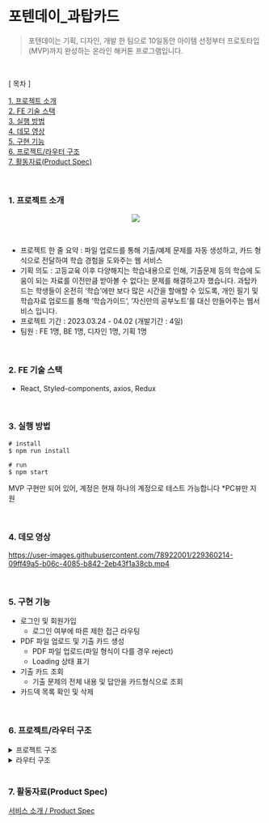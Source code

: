 # 포텐데이_과탑카드

> 포텐데이는 기획, 디자인, 개발 한 팀으로 10일동안 아이템 선정부터 프로토타입(MVP)까지 완성하는 온라인 해커톤 프로그램입니다.

<br />

[ 목차 ]

[1. 프로젝트 소개](#1.-프로젝트-소개) <br />
[2. FE 기술 스택](#2.-FE-기술-스택) <br />
[3. 실행 방법](#3.-실행-방법) <br />
[4. 데모 영상](#4.-데모-영상) <br />
[5. 구현 기능](#5.-구현-기능) <br />
[6. 프로젝트/라우터 구조](#6.-프로젝트/라우터-구조) <br />
[7. 활동자료(Product Spec)](<#7.-활동자료(Product-Spec)>) <br />

<br />

### 1. 프로젝트 소개
<p align="center">
<img src="https://user-images.githubusercontent.com/78922001/229360184-22ab6057-9837-4017-af09-867e2d0f8dac.png">
</p>

<br />

- 프로젝트 한 줄 요약 : 파일 업로드를 통해 기출/예제 문제를 자동 생성하고, 카드 형식으로 전달하여 학습 경험을 도와주는 웹 서비스
- 기획 의도 : 고등교육 이후 다양해지는 학습내용으로 인해, 기출문제 등의 학습에 도움이 되는 자료를 이전만큼 받아볼 수 없다는 문제를 해결하고자 했습니다. 과탑카드는 학생들이 온전히 ‘학습’에만 보다 많은 시간을 할애할 수 있도록, 개인 필기 및 학습자료 업로드를 통해 ‘학습가이드’, ‘자신만의 공부노트’를 대신 만들어주는 웹서비스 입니다.
- 프로젝트 기간 : 2023.03.24 - 04.02 (개발기간 : 4일)
- 팀원 : FE 1명, BE 1명, 디자인 1명, 기획 1명

<br />

### 2. FE 기술 스택

- React, Styled-components, axios, Redux

<br />

### 3. 실행 방법

```
# install
$ npm run install

# run
$ npm start
```

MVP 구현만 되어 있어, 계정은 현재 하나의 계정으로 테스트 가능합니다 \*PC뷰만 지원

<br />

### 4. 데모 영상


https://user-images.githubusercontent.com/78922001/229360214-09ff49a5-b06c-4085-b842-2eb43f1a38cb.mp4


<br />

### 5. 구현 기능

- 로그인 및 회원가입
  - 로그인 여부에 따른 제한 접근 라우팅
- PDF 파일 업로드 및 기출 카드 생성
  - PDF 파일 업로드(파일 형식이 다를 경우 reject)
  - Loading 상태 표기
- 기출 카드 조회
  - 기출 문제의 전체 내용 및 답안을 카드형식으로 조회
- 카드덱 목록 확인 및 삭제

<br />

### 6. 프로젝트/라우터 구조

<details>

<summary>프로젝트 구조</summary>

```
📦src
 ┣ 📂api
 ┃ ┗ 📜cardDeck.ts
 ┣ 📂components
 ┃ ┣ 📂CardDeckList
 ┃ ┃ ┣ 📜CardDeckEmpty.tsx
 ┃ ┃ ┣ 📜DeckList.tsx
 ┃ ┃ ┣ 📜DeleteModal.tsx
 ┃ ┃ ┣ 📜index.tsx
 ┃ ┃ ┗ 📜PageHeader.tsx
 ┃ ┣ 📂Common
 ┃ ┃ ┣ 📜Button.tsx
 ┃ ┃ ┣ 📜Card.tsx
 ┃ ┃ ┣ 📜CardDeck.tsx
 ┃ ┃ ┗ 📜Modal.tsx
 ┃ ┣ 📂CreateCard
 ┃ ┃ ┣ 📜FileDropZone.tsx
 ┃ ┃ ┣ 📜index.tsx
 ┃ ┃ ┣ 📜Loading.tsx
 ┃ ┃ ┗ 📜PrecautionsModal.tsx
 ┃ ┣ 📂Home
 ┃ ┃ ┣ 📜CardDeckInfo.tsx
 ┃ ┃ ┣ 📜index.tsx
 ┃ ┃ ┗ 📜ServiceInfo.tsx
 ┃ ┣ 📂Layout
 ┃ ┃ ┣ 📜Authorization.tsx
 ┃ ┃ ┣ 📜Header.tsx
 ┃ ┃ ┣ 📜index.tsx
 ┃ ┃ ┗ 📜UserOverlayMenu.tsx
 ┃ ┣ 📂LogIn
 ┃ ┃ ┗ 📜index.tsx
 ┃ ┣ 📂SignUp
 ┃ ┃ ┗ 📜index.tsx
 ┃ ┗ 📂View
 ┃ ┃ ┣ 📜CardAnswer.tsx
 ┃ ┃ ┣ 📜CardDeckDesc.tsx
 ┃ ┃ ┣ 📜CardSlider.tsx
 ┃ ┃ ┗ 📜index.tsx
 ┣ 📂hooks
 ┃ ┣ 📜useAuth.ts
 ┃ ┣ 📜useOverlay.ts
 ┃ ┣ 📜useRedux.ts
 ┃ ┗ 📜useRouter.ts
 ┣ 📂mock
 ┃ ┗ 📜cardDeckList.ts
 ┣ 📂pages
 ┃ ┣ 📜CardDeckListPage.tsx
 ┃ ┣ 📜CreateCardPage.tsx
 ┃ ┣ 📜HomePage.tsx
 ┃ ┣ 📜LogInPage.tsx
 ┃ ┣ 📜SignUpPage.tsx
 ┃ ┗ 📜ViewPage.tsx
 ┣ 📂store
 ┃ ┣ 📜authSlice.ts
 ┃ ┗ 📜index.ts
 ┣ 📂styles
 ┃ ┣ 📜color.ts
 ┃ ┣ 📜GlobalStyle.ts
 ┃ ┣ 📜postion.ts
 ┃ ┣ 📜text.ts
 ┃ ┗ 📜z-index.ts
 ┣ 📂types
 ┃ ┗ 📜card.ts
 ┣ 📜App.tsx
 ┣ 📜index.tsx
 ┗ 📜router.tsx
```

</details>

<details>
<summary>라우터 구조</summary>

- / : 메인화면
- /create : 카드 생성
- /cardDeckList : MY 카드덱(카드덱 리스트 조회 및 삭제)
- /view/:cardDeckId : 문제 카드 조회
- /login : 로그인
- /signUp : 회원가입

</details>

<br />

### 7. 활동자료(Product Spec)

[서비스 소개 / Product Spec](https://imaginary-barracuda-03e.notion.site/Product-Spec-08c8a88b800b4e3ca1f6455f822b2c9f)
